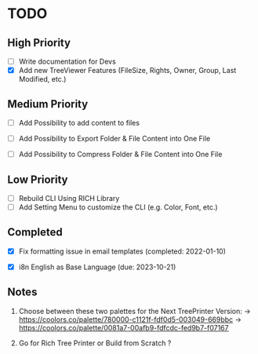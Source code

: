 # TODO

## High Priority
- [ ] Write documentation for Devs
- [x] Add new TreeViewer Features (FileSize, Rights, Owner, Group, Last Modified, etc.)

## Medium Priority

- [ ] Add Possibility to add content to files
- [ ] Add Possibility to Export Folder & File Content into One File
- [ ] Add Possibility to Compress Folder & File Content into One File


## Low Priority

- [ ] Rebuild CLI Using RICH Library
- [ ] Add Setting Menu to customize the CLI (e.g. Color, Font, etc.)

## Completed

- [x] Fix formatting issue in email templates (completed: 2022-01-10)
- [x] i8n English as Base Language (due: 2023-10-21)


## Notes 

1. Choose between these two palettes for the Next TreePrinter Version:
-> https://coolors.co/palette/780000-c1121f-fdf0d5-003049-669bbc
-> https://coolors.co/palette/0081a7-00afb9-fdfcdc-fed9b7-f07167

2. Go for Rich Tree Printer or Build from Scratch ?